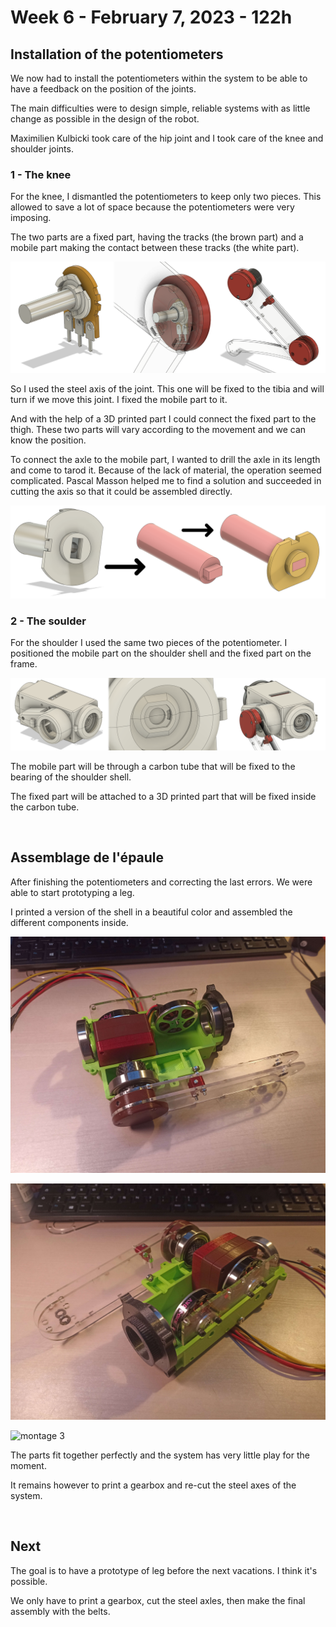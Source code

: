 # Week 6 - February 7, 2023 - 122h

## Installation of the potentiometers

We now had to install the potentiometers within the system to be able to have a feedback on the position of the joints.

The main difficulties were to design simple, reliable systems with as little change as possible in the design of the robot.

Maximilien Kulbicki took care of the hip joint and I took care of the knee and shoulder joints.

### **1 - The knee**

For the knee, I dismantled the potentiometers to keep only two pieces. This allowed to save a lot of space because the potentiometers were very imposing.

The two parts are a fixed part, having the tracks (the brown part) and a mobile part making the contact between these tracks (the white part).

![pot knee](assets/session_12/pot_genou.png)

So I used the steel axis of the joint. This one will be fixed to the tibia and will turn if we move this joint. I fixed the mobile part to it.

And with the help of a 3D printed part I could connect the fixed part to the thigh. These two parts will vary according to the movement and we can know the position.

To connect the axle to the mobile part, I wanted to drill the axle in its length and come to tarod it. Because of the lack of material, the operation seemed complicated. Pascal Masson helped me to find a solution and succeeded in cutting the axis so that it could be assembled directly.

![Steel axis](assets/session_12/axe_acier.png)

### **2 - The soulder**

For the shoulder I used the same two pieces of the potentiometer. I positioned the mobile part on the shoulder shell and the fixed part on the frame.

![pot shoulder](assets/session_12/pot_epaule.png)

The mobile part will be through a carbon tube that will be fixed to the bearing of the shoulder shell.

The fixed part will be attached to a 3D printed part that will be fixed inside the carbon tube.

<br>


## Assemblage de l'épaule

After finishing the potentiometers and correcting the last errors. We were able to start prototyping a leg.

I printed a version of the shell in a beautiful color and assembled the different components inside.

![montage 1](assets/session_12/montage_1.png)

![montage 2](assets/session_12/montage_2.png)

![montage 3](assets/session_12/montage_3.png)

The parts fit together perfectly and the system has very little play for the moment.

It remains however to print a gearbox and re-cut the steel axes of the system.

<br>


## Next

The goal is to have a prototype of leg before the next vacations. I think it's possible.

We only have to print a gearbox, cut the steel axles, then make the final assembly with the belts.

<br>